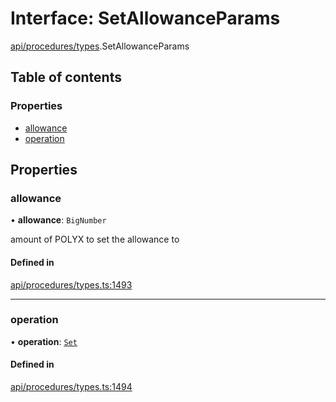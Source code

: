 # Interface: SetAllowanceParams

[api/procedures/types](../wiki/api.procedures.types).SetAllowanceParams

## Table of contents

### Properties

- [allowance](../wiki/api.procedures.types.SetAllowanceParams#allowance)
- [operation](../wiki/api.procedures.types.SetAllowanceParams#operation)

## Properties

### allowance

• **allowance**: `BigNumber`

amount of POLYX to set the allowance to

#### Defined in

[api/procedures/types.ts:1493](https://github.com/PolymeshAssociation/polymesh-sdk/blob/88db4a91/src/api/procedures/types.ts#L1493)

___

### operation

• **operation**: [`Set`](../wiki/api.procedures.types.AllowanceOperation#set)

#### Defined in

[api/procedures/types.ts:1494](https://github.com/PolymeshAssociation/polymesh-sdk/blob/88db4a91/src/api/procedures/types.ts#L1494)
